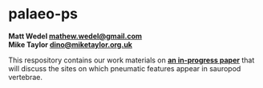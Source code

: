 # palaeo-ps

**Matt Wedel <mathew.wedel@gmail.com>**  
**Mike Taylor <dino@miketaylor.org.uk>**

This respository contains our work materials on **[an in-progress paper](https://docs.google.com/document/d/1PworL5JEztVrn8fDE7qG0MfJBkKYwpDNoSjPy8ZULyg/edit)** that will discuss the sites on which pneumatic features appear in sauropod vertebrae.
